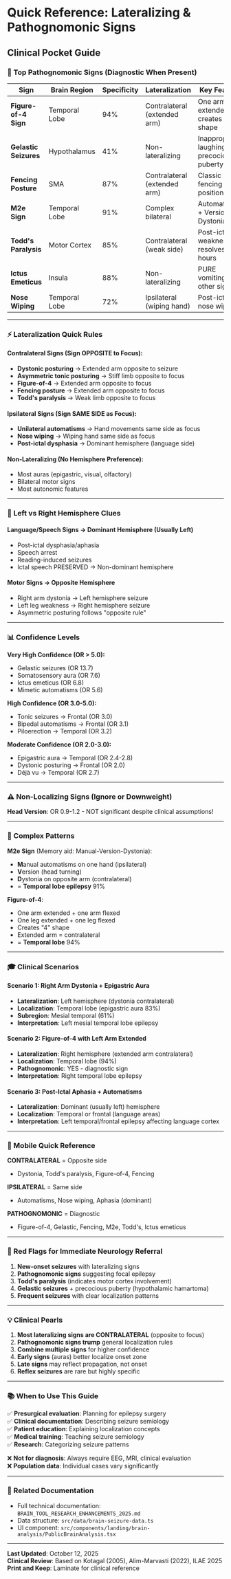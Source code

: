 # Quick Reference: Lateralizing & Pathognomonic Signs
## Clinical Pocket Guide

### 🎯 Top Pathognomonic Signs (Diagnostic When Present)

| Sign | Brain Region | Specificity | Lateralization | Key Feature |
|------|--------------|-------------|----------------|-------------|
| **Figure-of-4 Sign** | Temporal Lobe | 94% | Contralateral (extended arm) | One arm/leg extended, creates "4" shape |
| **Gelastic Seizures** | Hypothalamus | 41% | Non-lateralizing | Inappropriate laughing + precocious puberty |
| **Fencing Posture** | SMA | 87% | Contralateral (extended arm) | Classic fencing position |
| **M2e Sign** | Temporal Lobe | 91% | Complex bilateral | Automatisms + Version + Dystonia |
| **Todd's Paralysis** | Motor Cortex | 85% | Contralateral (weak side) | Post-ictal weakness, resolves in hours |
| **Ictus Emeticus** | Insula | 88% | Non-lateralizing | PURE vomiting, no other signs |
| **Nose Wiping** | Temporal Lobe | 72% | Ipsilateral (wiping hand) | Post-ictal nose wipe |

---

### ⚡ Lateralization Quick Rules

#### Contralateral Signs (Sign OPPOSITE to Focus):
- **Dystonic posturing** → Extended arm opposite to seizure
- **Asymmetric tonic posturing** → Stiff limb opposite to focus
- **Figure-of-4** → Extended arm opposite to focus
- **Fencing posture** → Extended arm opposite to focus
- **Todd's paralysis** → Weak limb opposite to focus

#### Ipsilateral Signs (Sign SAME SIDE as Focus):
- **Unilateral automatisms** → Hand movements same side as focus
- **Nose wiping** → Wiping hand same side as focus
- **Post-ictal dysphasia** → Dominant hemisphere (language side)

#### Non-Lateralizing (No Hemisphere Preference):
- Most auras (epigastric, visual, olfactory)
- Bilateral motor signs
- Most autonomic features

---

### 🧠 Left vs Right Hemisphere Clues

#### Language/Speech Signs → **Dominant Hemisphere (Usually Left)**
- Post-ictal dysphasia/aphasia
- Speech arrest
- Reading-induced seizures
- Ictal speech PRESERVED → Non-dominant hemisphere

#### Motor Signs → **Opposite Hemisphere**
- Right arm dystonia → Left hemisphere seizure
- Left leg weakness → Right hemisphere seizure
- Asymmetric posturing follows "opposite rule"

---

### 📊 Confidence Levels

**Very High Confidence (OR > 5.0):**
- Gelastic seizures (OR 13.7)
- Somatosensory aura (OR 7.6)
- Ictus emeticus (OR 6.8)
- Mimetic automatisms (OR 5.6)

**High Confidence (OR 3.0-5.0):**
- Tonic seizures → Frontal (OR 3.0)
- Bipedal automatisms → Frontal (OR 3.1)
- Piloerection → Temporal (OR 3.2)

**Moderate Confidence (OR 2.0-3.0):**
- Epigastric aura → Temporal (OR 2.4-2.8)
- Dystonic posturing → Frontal (OR 2.0)
- Déjà vu → Temporal (OR 2.7)

---

### ⚠️ Non-Localizing Signs (Ignore or Downweight)

**Head Version**: OR 0.9-1.2 - NOT significant despite clinical assumptions!

---

### 🔄 Complex Patterns

**M2e Sign** (Memory aid: Manual-Version-Dystonia):
- **M**anual automatisms on one hand (ipsilateral)
- **V**ersion (head turning)
- **D**ystonia on opposite arm (contralateral)
- = **Temporal lobe epilepsy** 91%

**Figure-of-4**:
- One arm extended + one arm flexed
- One leg extended + one leg flexed
- Creates "4" shape
- Extended arm = contralateral
- = **Temporal lobe** 94%

---

### 🎓 Clinical Scenarios

#### Scenario 1: Right Arm Dystonia + Epigastric Aura
- **Lateralization**: Left hemisphere (dystonia contralateral)
- **Localization**: Temporal lobe (epigastric aura 83%)
- **Subregion**: Mesial temporal (61%)
- **Interpretation**: Left mesial temporal lobe epilepsy

#### Scenario 2: Figure-of-4 with Left Arm Extended
- **Lateralization**: Right hemisphere (extended arm contralateral)
- **Localization**: Temporal lobe (94%)
- **Pathognomonic**: YES - diagnostic sign
- **Interpretation**: Right temporal lobe epilepsy

#### Scenario 3: Post-Ictal Aphasia + Automatisms
- **Lateralization**: Dominant (usually left) hemisphere
- **Localization**: Temporal or frontal (language areas)
- **Interpretation**: Left temporal/frontal epilepsy affecting language cortex

---

### 📱 Mobile Quick Reference

**CONTRALATERAL** = Opposite side
- Dystonia, Todd's paralysis, Figure-of-4, Fencing

**IPSILATERAL** = Same side
- Automatisms, Nose wiping, Aphasia (dominant)

**PATHOGNOMONIC** = Diagnostic
- Figure-of-4, Gelastic, Fencing, M2e, Todd's, Ictus emeticus

---

### 🚨 Red Flags for Immediate Neurology Referral

1. **New-onset seizures** with lateralizing signs
2. **Pathognomonic signs** suggesting focal epilepsy
3. **Todd's paralysis** (indicates motor cortex involvement)
4. **Gelastic seizures** + precocious puberty (hypothalamic hamartoma)
5. **Frequent seizures** with clear localization patterns

---

### 💡 Clinical Pearls

1. **Most lateralizing signs are CONTRALATERAL** (opposite to focus)
2. **Pathognomonic signs trump** general localization rules
3. **Combine multiple signs** for higher confidence
4. **Early signs** (auras) better localize onset zone
5. **Late signs** may reflect propagation, not onset
6. **Reflex seizures** are rare but highly specific

---

### 📚 When to Use This Guide

✅ **Presurgical evaluation**: Planning for epilepsy surgery  
✅ **Clinical documentation**: Describing seizure semiology  
✅ **Patient education**: Explaining localization concepts  
✅ **Medical training**: Teaching seizure semiology  
✅ **Research**: Categorizing seizure patterns  

❌ **Not for diagnosis**: Always require EEG, MRI, clinical evaluation  
❌ **Population data**: Individual cases vary significantly  

---

### 🔗 Related Documentation

- Full technical documentation: `BRAIN_TOOL_RESEARCH_ENHANCEMENTS_2025.md`
- Data structure: `src/data/brain-seizure-data.ts`
- UI component: `src/components/landing/brain-analysis/PublicBrainAnalysis.tsx`

---

**Last Updated**: October 12, 2025  
**Clinical Review**: Based on Kotagal (2005), Alim-Marvasti (2022), ILAE 2025  
**Print and Keep**: Laminate for clinical reference
